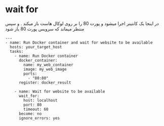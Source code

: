 # wait for

در اینجا یک کانتینر اجرا میشود و پورت 80 را بر روی لوکال هاست باز میکند . و سپس منتظر میماند که سرویس پورت 80 باز شود

```
---
- name: Run Docker container and wait for website to be available
  hosts: your_target_host
  tasks:
    - name: Run Docker container
      docker_container:
        name: my_web_container
        image: my_web_image
        ports:
          - "80:80"
      register: docker_result

    - name: Wait for website to be available
      wait_for:
        host: localhost
        port: 80
        timeout: 60
      become: no
      ignore_errors: yes
```

